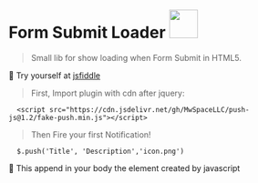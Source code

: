 # Form Submit Loader <img src="https://upload.wikimedia.org/wikipedia/commons/thumb/9/99/Unofficial_JavaScript_logo_2.svg/768px-Unofficial_JavaScript_logo_2.svg.png" width="50">

> Small lib for show loading when Form Submit in HTML5.

🚀 Try yourself at <a href="https://jsfiddle.net/sdj1a9p6/3/" target="_blank">jsfiddle</a>

> First, Import plugin with cdn after jquery: 
```
  <script src="https://cdn.jsdelivr.net/gh/MwSpaceLLC/push-js@1.2/fake-push.min.js"></script>
```
> Then Fire your first Notification!
```
  $.push('Title', 'Description','icon.png')
```
👻 This append in your body the element created by javascript
